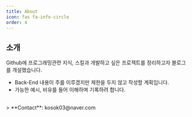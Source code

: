 ```yaml
---
title: About
icon: fas fa-info-circle
order: 4
---
```


## 소개

Github에 프로그래밍관련 지식, 스킬과 개발하고 싶은 프로젝트를 정리하고자 블로그를 개설했습니다.<br>

<ul>
    <li>Back-End 내용이 주를 이루겠지만 제한을 두지 않고 작성할 계획입니다.</li>
    <li>가능한 예시, 비유를 들어 이해하며 기록하려 합니다.</li>
</ul>


<br>
> **Contact**: kosok03@naver.com

